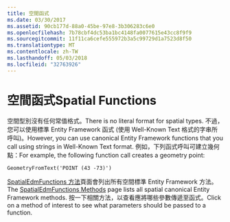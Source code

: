 ```yaml
---
title: 空間函式
ms.date: 03/30/2017
ms.assetid: 90cb177d-88a0-45be-97e8-3b306283c6e0
ms.openlocfilehash: 7b78cbf4dc53ba1bc4148fa0077615e43cc8f9f9
ms.sourcegitcommit: 11f11ca6cefe555972b3a5c99729d1a7523d8f50
ms.translationtype: MT
ms.contentlocale: zh-TW
ms.lasthandoff: 05/03/2018
ms.locfileid: "32763926"
---
```

# <a name="spatial-functions"></a><span data-ttu-id="deeb3-102">空間函式</span><span class="sxs-lookup"><span data-stu-id="deeb3-102">Spatial Functions</span></span>
<span data-ttu-id="deeb3-103">空間型別沒有任何常值格式。</span><span class="sxs-lookup"><span data-stu-id="deeb3-103">There is no literal format for spatial types.</span></span> <span data-ttu-id="deeb3-104">不過，您可以使用標準 Entity Framework 函式 (使用 Well-Known Text 格式的字串所呼叫)。</span><span class="sxs-lookup"><span data-stu-id="deeb3-104">However, you can use canonical Entity Framework functions that you call using strings in Well-Known Text format.</span></span> <span data-ttu-id="deeb3-105">例如，下列函式呼叫可建立幾何點：</span><span class="sxs-lookup"><span data-stu-id="deeb3-105">For example, the following function call creates a geometry point:</span></span>  
  
```  
GeometryFromText('POINT (43 -73)')  
```  
  
 <span data-ttu-id="deeb3-106">[SpatialEdmFunctions 方法](http://msdn.microsoft.com/library/hh749531.aspx)頁面會列出所有空間標準 Entity Framework 方法。</span><span class="sxs-lookup"><span data-stu-id="deeb3-106">The [SpatialEdmFunctions Methods](http://msdn.microsoft.com/library/hh749531.aspx) page lists all spatial canonical Entity Framework methods.</span></span> <span data-ttu-id="deeb3-107">按一下相關方法，以查看應將哪些參數傳遞至函式。</span><span class="sxs-lookup"><span data-stu-id="deeb3-107">Click on a method of interest to see what parameters should be passed to a function.</span></span>
